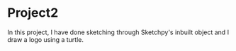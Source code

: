# Project2
In this project, I have done sketching through Sketchpy's inbuilt object and I draw a logo using a turtle.
